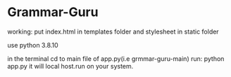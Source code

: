 # Grammar-Guru
working:
put index.html in templates folder
and stylesheet in static folder

use python 3.8.10

in the terminal cd to main file of app.py(i.e grmmar-guru-main)
run: python app.py
it will local host.run on your system.
